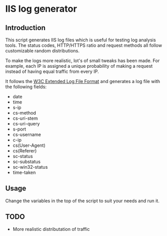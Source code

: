 # IIS log generator
## Introduction
This script generates IIS log files which is useful for testing log analysis tools. The status codes, HTTP/HTTPS ratio and request methods all follow customizable random distributions.

To make the logs more realistic, lot's of small tweaks has been made. For example, each IP is assigned a unique probability of making a request instead of having equal traffic from every IP.

It follows the [W3C Extended Log File Format](https://www.w3.org/TR/WD-logfile.html) and generates a log file with the following fields:

- date
- time
- s-ip
- cs-method
- cs-uri-stem
- cs-uri-query
- s-port
- cs-username
- c-ip
- cs(User-Agent)
- cs(Referer)
- sc-status
- sc-substatus
- sc-win32-status
- time-taken



## Usage
Change the variables in the top of the script to suit your needs and run it.


## TODO
- More realistic distributation of traffic 
